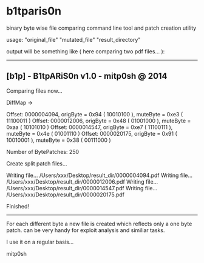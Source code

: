 b1tparis0n
==========

binary byte wise file comparing command line tool and patch creation utility

usage: <b1tparis0n> "original_file" "mutated_file" "result_directory"

output will be something like ( here comparing two pdf files... ):

--------------------------------------------------------------------------------
[b1p] - B1tpARiS0n v1.0 - mitp0sh @ 2014
--------------------------------------------------------------------------------

Comparing files now...

  DiffMap ->

Offset: 0000004094, origByte = 0x94 ( 10010100 ), muteByte = 0xe3 ( 11100011 )
Offset: 0000012006, origByte = 0x48 ( 01001000 ), muteByte = 0xaa ( 10101010 )
Offset: 0000014547, origByte = 0xe7 ( 11100111 ), muteByte = 0x4e ( 01001110 )
Offset: 0000020175, origByte = 0x91 ( 10010001 ), muteByte = 0x38 ( 00111000 )

Number of BytePatches: 250

Create split patch files...

Writing file... /Users/xxx/Desktop/result_dir/0000004094.pdf
Writing file... /Users/xxx/Desktop/result_dir/0000012006.pdf
Writing file... /Users/xxx/Desktop/result_dir/0000014547.pdf
Writing file... /Users/xxx/Desktop/result_dir/0000020175.pdf

Finished!

--------------------------------------------------------------------------------

For each different byte a new file is created which reflects only a one byte 
patch. can be very handy for exploit analysis and similiar tasks.

I use it on a regular basis...

mitp0sh
